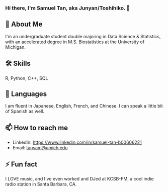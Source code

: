  ### Hi there, I'm Samuel Tan, aka Junyan/Toshihiko. 👋

## 🚀 About Me
I'm an undergraduate student double majoring in Data Science & Statistics, with an accelerated degree in M.S. Biostatistics at the University of Michigan.

## 🛠 Skills
R, Python, C++, SQL

## 💬 Languages
I am fluent in Japanese, English, French, and Chinese. I can speak a little bit of Spanish as well.

## 📫 How to reach me
- LinkedIn: https://www.linkedin.com/in/samuel-tan-b00606221
- Email: tansam@umich.edu

## ⚡ Fun fact
I LOVE music, and I've even worked and DJed at KCSB-FM, a cool indie radio station in Santa Barbara, CA.

<!--
**Toshihiko-tan/Toshihiko-tan** is a ✨ _special_ ✨ repository because its `README.md` (this file) appears on your GitHub profile.

Here are some ideas to get you started:

- 🔭 I’m currently working on ...
- 🌱 I’m currently learning ...
- 👯 I’m looking to collaborate on ...
- 🤔 I’m looking for help with ...
- 💬 Ask me about ...
- 📫 How to reach me: ...
- 😄 Pronouns: ...
- ⚡ Fun fact: ...
-->
